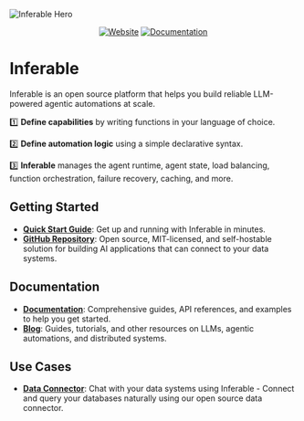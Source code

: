 ![Inferable Hero](https://a.inferable.ai/assets/hero.png)

<div align="center">

[![Website](https://img.shields.io/badge/website-inferable.ai-blue)](https://inferable.ai)
[![Documentation](https://img.shields.io/badge/docs-inferable.ai-brightgreen)](https://docs.inferable.ai/)

</div>

# Inferable

Inferable is an open source platform that helps you build reliable LLM-powered agentic automations at scale.

1️⃣ **Define capabilities** by writing functions in your language of choice.

2️⃣ **Define automation logic** using a simple declarative syntax.

3️⃣ **Inferable** manages the agent runtime, agent state, load balancing, function orchestration, failure recovery, caching, and more.

## Getting Started

- **[Quick Start Guide](https://docs.inferable.ai/pages/quick-start)**: Get up and running with Inferable in minutes.
- **[GitHub Repository](https://github.com/inferablehq/inferable)**: Open source, MIT-licensed, and self-hostable solution for building AI applications that can connect to your data systems.

## Documentation

- **[Documentation](https://docs.inferable.ai)**: Comprehensive guides, API references, and examples to help you get started.
- **[Blog](https://inferable.ai/blog)**: Guides, tutorials, and other resources on LLMs, agentic automations, and distributed systems.

## Use Cases

- **[Data Connector](https://github.com/inferablehq/inferable/tree/main/data-connector)**: Chat with your data systems using Inferable - Connect and query your databases naturally using our open source data connector.
